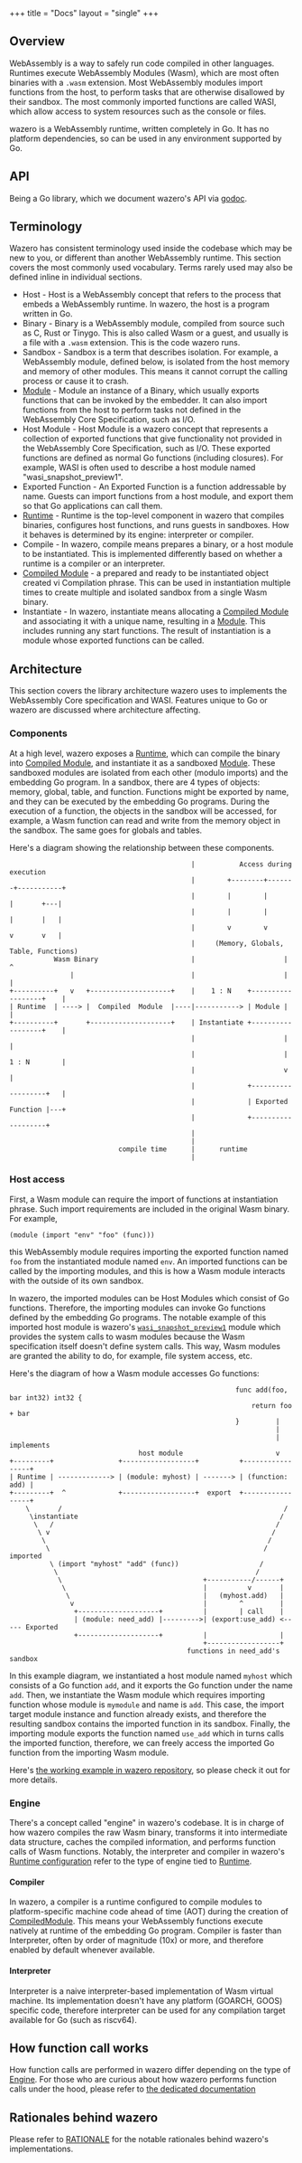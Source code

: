 +++
title = "Docs"
layout = "single"
+++

## Overview

WebAssembly is a way to safely run code compiled in other languages.
Runtimes execute WebAssembly Modules (Wasm), which are most often binaries with a `.wasm` extension.
Most WebAssembly modules import functions from the host, to perform tasks that are otherwise disallowed by their sandbox.
The most commonly imported functions are called WASI, which allow access to system resources such as the console or files.

wazero is a WebAssembly runtime, written completely in Go. It has no platform dependencies, so can be used in any environment supported by Go.

## API

Being a Go library, which we document wazero's API via [godoc][godoc].

## Terminology

Wazero has consistent terminology used inside the codebase which may be new to you, or different than another WebAssembly runtime.
This section covers the most commonly used vocabulary. Terms rarely used may also be defined inline in individual sections.

* Host - Host is a WebAssembly concept that refers to the process that embeds a WebAssembly runtime. In wazero, the host is a program written in Go.
* Binary - Binary is a WebAssembly module, compiled from source such as C, Rust or Tinygo. This is also called Wasm or a guest, and usually is a file with a `.wasm` extension. This is the code wazero runs.
* Sandbox - Sandbox is a term that describes isolation. For example, a WebAssembly module, defined below, is isolated from the host memory and memory of other modules. This means it cannot corrupt the calling process or cause it to crash.
* [Module][Module] - Module an instance of a Binary, which usually exports functions that can be invoked by the embedder. It can also import functions from the host to perform tasks not defined in the WebAssembly Core Specification, such as I/O.
* Host Module - Host Module is a wazero concept that represents a collection of exported functions that give functionality not provided in the WebAssembly Core Specification, such as I/O. These exported functions are defined as normal Go functions (including closures). For example, WASI is often used to describe a host module named "wasi_snapshot_preview1".
* Exported Function - An Exported Function is a function addressable by name. Guests can import functions from a host module, and export them so that Go applications can call them.
* [Runtime][Runtime] - Runtime is the top-level component in wazero that compiles binaries, configures host functions, and runs guests in sandboxes. How it behaves is determined by its engine: interpreter or compiler.
* Compile - In wazero, compile means prepares a binary, or a host module to be instantiated. This is implemented differently based on whether a runtime is a compiler or an interpreter.
* [Compiled Module][CompiledModule] - a prepared and ready to be instantiated object created vi Compilation phrase. This can be used in instantiation multiple times to create multiple and isolated sandbox from a single Wasm binary.
* Instantiate - In wazero, instantiate means allocating a [Compiled Module][CompiledModule] and associating it with a unique name, resulting in a [Module][Module]. This includes running any start functions. The result of instantiation is a module whose exported functions can be called.

## Architecture

This section covers the library architecture wazero uses to implements the WebAssembly Core specification and WASI.
Features unique to Go or wazero are discussed where architecture affecting.

### Components

At a high level, wazero exposes a [Runtime][Runtime], which can compile the binary into [Compiled Module][CompiledModule],
and instantiate it as a sandboxed [Module][Module].
These sandboxed modules are isolated from each other (modulo imports) and the embedding Go program. In a sandbox,
there are 4 types of objects: memory, global, table, and function. Functions might be exported by name, and they can be executed by
the embedding Go programs. During the execution of a function, the objects in the sandbox will be accessed, for example,
a Wasm function can read and write from the memory object in the sandbox. The same goes for globals and tables.

Here's a diagram showing the relationship between these components.

```goat
                                             |           Access during execution
                                             |        +--------+-------+-----------+
                                             |        |        |       |       +---|
                                             |        |        |       |       |   |
                                             |        v        v       v       v   |
                                             |     (Memory, Globals, Table, Functions)
           Wasm Binary                       |                      |              ^
               |                             |                      |              |
+----------+   v   +--------------------+    |    1 : N    +------------------+    |
| Runtime  | ----> |  Compiled  Module  |----|-----------> | Module |    |
+----------+       +--------------------+    | Instantiate +------------------+    |
                                             |                      |              |
                                             |                      | 1 : N        |
                                             |                      v              |
                                             |             +-------------------+   |
                                             |             | Exported Function |---+
                                             |             +-------------------+
                                             |
                                             |
                           compile time      |      runtime
                                             |
```


### Host access

First, a Wasm module can require the import of functions at instantiation phrase.
Such import requirements are included in the original Wasm binary. For example,

```wat
(module (import "env" "foo" (func)))
```

this WebAssembly module requires importing the exported function named `foo` from the instantiated module named `env`.
An imported functions can be called by the importing modules, and this is how a Wasm module interacts with the outside of
its own sandbox.

In wazero, the imported modules can be Host Modules which consist of Go functions. Therefore,
the importing modules can invoke Go functions defined by the embedding Go programs.
The notable example of this imported host module is wazero's [`wasi_snapshot_preview1`][wasi] module which provides
the system calls to wasm modules because the Wasm specification itself doesn't define system calls. This way, Wasm modules
are granted the ability to do, for example, file system access, etc.

Here's the diagram of how a Wasm module accesses Go functions:

```goat
                                                        func add(foo, bar int32) int32 {
                                                            return foo + bar
                                                        }         |
                                                                  |
                                                                  | implements
                                host module                       v
+---------+                +------------------+          +-----------------+
| Runtime | -------------> | (module: myhost) | -------> | (function: add) |
+---------+  ^             +------------------+  export  +-----------------+
    \       /                                                       /
     \instantiate                                                  /
      \   /                                                       /
       \ v                                                       /
        \                                                       /
         \                                                     / imported
          \ (import "myhost" "add" (func))                    /
           \                                                 /
            \                                   +-----------/------+
             \                                  |          v       |
              \                                 |   (myhost.add)   |
               v                                |        ^         |
                +--------------------+          |        | call    |
                | (module: need_add) |--------->| (export:use_add) <----- Exported
                +--------------------+          |                  |
                                                +------------------+
                                            functions in need_add's sandbox
```

In this example diagram,  we instantiated a host module named `myhost` which consists of a Go function `add`, and it exports
the Go function under the name `add`. Then, we instantiate the Wasm module which requires importing function whose module is `mymodule`
and name is `add`. This case, the import target module instance and function already exists, and therefore the resulting sandbox contains
the imported function in its sandbox. Finally, the importing module exports the function named `use_add` which in turns calls the imported function,
therefore, we can freely access the imported Go function from the importing Wasm module.

Here's [the working example in wazero repository][age-calculator], so please check it out for more details.


### Engine

There's a concept called "engine" in wazero's codebase. It is in charge of how wazero compiles the raw Wasm binary, transforms it into
intermediate data structure, caches the compiled information, and performs function calls of Wasm functions.
Notably, the interpreter and compiler in wazero's [Runtime configuration][RuntimeConfig] refer to the type of engine tied to [Runtime][Runtime].

#### Compiler

In wazero, a compiler is a runtime configured to compile modules to platform-specific machine code ahead of time (AOT)
during the creation of [CompiledModule][CompiledModule]. This means your WebAssembly functions execute
natively at runtime of the embedding Go program. Compiler is faster than Interpreter, often by order of
magnitude (10x) or more, and therefore enabled by default whenever available.

#### Interpreter

Interpreter is a naive interpreter-based implementation of Wasm virtual machine.
Its implementation doesn't have any platform (GOARCH, GOOS) specific code,
therefore interpreter can be used for any compilation target available for Go (such as riscv64).

## How function call works

How function calls are performed in wazero differ depending on the type of [Engine](#engine).
For those who are curious about how wazero performs function calls under the hood,
please refer to [the dedicated documentation](how_function_call_works)

## Rationales behind wazero

Please refer to [RATIONALE][rationale] for the notable rationales behind wazero's implementations.

[Module]: https://pkg.go.dev/github.com/tetratelabs/wazero@v1.0.0-rc.1/api#Module
[Runtime]: https://pkg.go.dev/github.com/tetratelabs/wazero#Runtime
[RuntimeConfig]: https://pkg.go.dev/github.com/tetratelabs/wazero#RuntimeConfig
[CompiledModule]: https://pkg.go.dev/github.com/tetratelabs/wazero#CompiledModule
[godoc]: https://pkg.go.dev/github.com/tetratelabs/wazero
[rationale]: https://github.com/tetratelabs/wazero/blob/main/RATIONALE.md
[wasi]: https://github.com/tetratelabs/wazero/tree/main/imports/wasi_snapshot_preview1/example
[age-calculator]: https://github.com/tetratelabs/wazero/blob/v1.0.0-rc.1/examples/import-go/age-calculator.go

